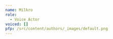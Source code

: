 ```yaml
---
name: Milkro
role:
  - Voice Actor
voiced: []
pfp: /src/content/authors/_images/default.png
---
```

